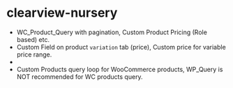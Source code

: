 # clearview-nursery
* WC_Product_Query with pagination, Custom Product Pricing (Role based) etc.
* Custom Field on product `variation` tab (price), Custom price for variable price range.
*
* Custom Products query loop for WooCommerce products, WP_Query is NOT recommended for WC products query.
